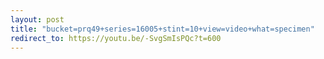 ```yaml
---
layout: post
title: "bucket=prq49+series=16005+stint=10+view=video+what=specimen"
redirect_to: https://youtu.be/-SvgSmIsPQc?t=600
---
```

